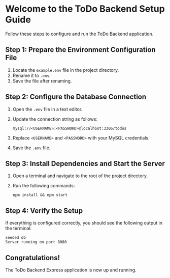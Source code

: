 # Welcome to the ToDo Backend Setup Guide

Follow these steps to configure and run the ToDo Backend application.

## Step 1: Prepare the Environment Configuration File
1. Locate the `example.env` file in the project directory.
2. Rename it to `.env`.
3. Save the file after renaming.

## Step 2: Configure the Database Connection
1. Open the `.env` file in a text editor.
2. Update the connection string as follows:

    ```
    mysql://<USERNAME>:<PASSWORD>@localhost:3306/todos
    ```

3. Replace `<USERNAME>` and `<PASSWORD>` with your MySQL credentials.
4. Save the `.env` file.

## Step 3: Install Dependencies and Start the Server
1. Open a terminal and navigate to the root of the project directory.
2. Run the following commands:

    ```
    npm install && npm start
    ```

## Step 4: Verify the Setup
If everything is configured correctly, you should see the following output in the terminal:

```
seeded db
Server running on port 8080
```

## Congratulations!
The ToDo Backend Express application is now up and running.
